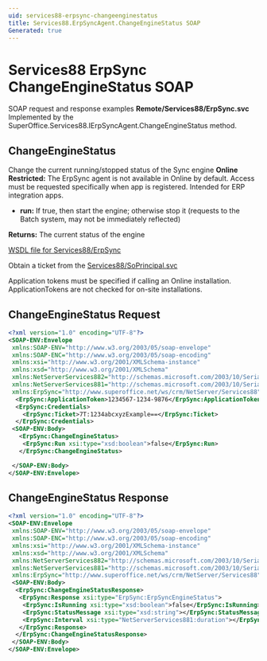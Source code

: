 ```yaml
---
uid: services88-erpsync-changeenginestatus
title: Services88.ErpSyncAgent.ChangeEngineStatus SOAP
Generated: true
---
```


# Services88 ErpSync ChangeEngineStatus SOAP

SOAP request and response examples **Remote/Services88/ErpSync.svc**
Implemented by the <see cref="M:SuperOffice.Services88.IErpSyncAgent.ChangeEngineStatus">SuperOffice.Services88.IErpSyncAgent.ChangeEngineStatus</see> method.

## ChangeEngineStatus

Change the current running/stopped status of the Sync engine
<para /><b>Online Restricted:</b> The ErpSync agent is not available in Online by default. Access must be requested specifically when app is registered. Intended for ERP integration apps.

* **run:** If true, then start the engine; otherwise stop it (requests to the Batch system, may not be immediately reflected)

**Returns:** The current status of the engine


[WSDL file for Services88/ErpSync](../Services88-ErpSync.md)

Obtain a ticket from the [Services88/SoPrincipal.svc](../SoPrincipal/SoPrincipal.md)

Application tokens must be specified if calling an Online installation. ApplicationTokens are not checked for on-site installations.

## ChangeEngineStatus Request

```xml
<?xml version="1.0" encoding="UTF-8"?>
<SOAP-ENV:Envelope
 xmlns:SOAP-ENV="http://www.w3.org/2003/05/soap-envelope"
 xmlns:SOAP-ENC="http://www.w3.org/2003/05/soap-encoding"
 xmlns:xsi="http://www.w3.org/2001/XMLSchema-instance"
 xmlns:xsd="http://www.w3.org/2001/XMLSchema"
 xmlns:NetServerServices882="http://schemas.microsoft.com/2003/10/Serialization/Arrays"
 xmlns:NetServerServices881="http://schemas.microsoft.com/2003/10/Serialization/"
 xmlns:ErpSync="http://www.superoffice.net/ws/crm/NetServer/Services88">
  <ErpSync:ApplicationToken>1234567-1234-9876</ErpSync:ApplicationToken>
  <ErpSync:Credentials>
    <ErpSync:Ticket>7T:1234abcxyzExample==</ErpSync:Ticket>
  </ErpSync:Credentials>
 <SOAP-ENV:Body>
   <ErpSync:ChangeEngineStatus>
    <ErpSync:Run xsi:type="xsd:boolean">false</ErpSync:Run>
   </ErpSync:ChangeEngineStatus>

 </SOAP-ENV:Body>
</SOAP-ENV:Envelope>

```


## ChangeEngineStatus Response

```xml
<?xml version="1.0" encoding="UTF-8"?>
<SOAP-ENV:Envelope
 xmlns:SOAP-ENV="http://www.w3.org/2003/05/soap-envelope"
 xmlns:SOAP-ENC="http://www.w3.org/2003/05/soap-encoding"
 xmlns:xsi="http://www.w3.org/2001/XMLSchema-instance"
 xmlns:xsd="http://www.w3.org/2001/XMLSchema"
 xmlns:NetServerServices882="http://schemas.microsoft.com/2003/10/Serialization/Arrays"
 xmlns:NetServerServices881="http://schemas.microsoft.com/2003/10/Serialization/"
 xmlns:ErpSync="http://www.superoffice.net/ws/crm/NetServer/Services88">
 <SOAP-ENV:Body>
  <ErpSync:ChangeEngineStatusResponse>
   <ErpSync:Response xsi:type="ErpSync:ErpSyncEngineStatus">
    <ErpSync:IsRunning xsi:type="xsd:boolean">false</ErpSync:IsRunning>
    <ErpSync:StatusMessage xsi:type="xsd:string"></ErpSync:StatusMessage>
    <ErpSync:Interval xsi:type="NetServerServices881:duration"></ErpSync:Interval>
   </ErpSync:Response>
  </ErpSync:ChangeEngineStatusResponse>
 </SOAP-ENV:Body>
</SOAP-ENV:Envelope>

```

